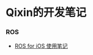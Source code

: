 # Qixin的开发笔记

### ROS

- [ROS for iOS 使用笔记](https://github.com/qixin1106/DevelopmentNotes/blob/master/ROS/README.md)
